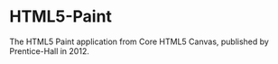 HTML5-Paint
===========

The HTML5 Paint application from Core HTML5 Canvas, published by Prentice-Hall in 2012.
